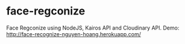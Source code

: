 # face-regconize
Face Regconize using NodeJS,  Kairos API and Cloudinary API. 
Demo: http://face-recognize-nguyen-hoang.herokuapp.com/

